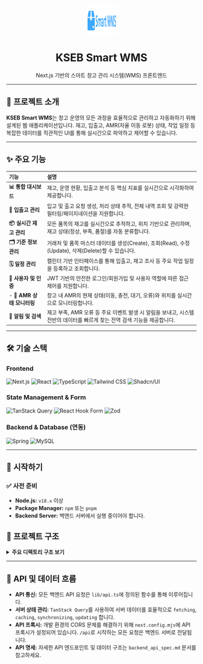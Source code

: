 <div align="center">
  <a href="https://your-project-link.com">
    <img src="public/images/smart-wms-logo.png" alt="Logo" width="80" height="80">
  </a>
  <h1 align="center">KSEB Smart WMS</h1>
  <p align="center">
    Next.js 기반의 스마트 창고 관리 시스템(WMS) 프론트엔드
  </p>
</div>

---

## 📜 프로젝트 소개

**KSEB Smart WMS**는 창고 운영의 모든 과정을 효율적으로 관리하고 자동화하기 위해 설계된 웹 애플리케이션입니다. 재고, 입출고, AMR(자율 이동 로봇) 상태, 작업 일정 등 복잡한 데이터를 직관적인 UI를 통해 실시간으로 파악하고 제어할 수 있습니다.

---

## ✨ 주요 기능

| 기능 | 설명 |
| :--- | :--- |
| **📊 통합 대시보드** | 재고, 운영 현황, 입출고 분석 등 핵심 지표를 실시간으로 시각화하여 제공합니다. |
| **🚚 입출고 관리** | 입고 및 출고 요청 생성, 처리 상태 추적, 전체 내역 조회 및 강력한 필터링/페이지네이션을 지원합니다. |
| **📦 실시간 재고 관리** | 모든 품목의 재고를 실시간으로 추적하고, 위치 기반으로 관리하며, 재고 상태(정상, 부족, 품절)를 자동 분류합니다. |
| **🗂️ 기준 정보 관리** | 거래처 및 품목 마스터 데이터를 생성(Create), 조회(Read), 수정(Update), 삭제(Delete)할 수 있습니다. |
| **🗓️ 일정 관리** | 캘린더 기반 인터페이스를 통해 입출고, 재고 조사 등 주요 작업 일정을 등록하고 조회합니다. |
| **🔐 사용자 및 인증** | JWT 기반의 안전한 로그인/회원가입 및 사용자 역할에 따른 접근 제어를 지원합니다. |
- **🤖 AMR 상태 모니터링** | 창고 내 AMR의 현재 상태(이동, 충전, 대기, 오류)와 위치를 실시간으로 모니터링합니다. |
| **🔔 알림 및 검색** | 재고 부족, AMR 오류 등 주요 이벤트 발생 시 알림을 보내고, 시스템 전반의 데이터를 빠르게 찾는 전역 검색 기능을 제공합니다. |

---

## 🛠️ 기술 스택

### Frontend
![Next.js](https://img.shields.io/badge/Next.js-000000?style=for-the-badge&logo=next.js&logoColor=white)
![React](https://img.shields.io/badge/React-20232A?style=for-the-badge&logo=react&logoColor=61DAFB)
![TypeScript](https://img.shields.io/badge/TypeScript-3178C6?style=for-the-badge&logo=typescript&logoColor=white)
![Tailwind CSS](https://img.shields.io/badge/Tailwind_CSS-38B2AC?style=for-the-badge&logo=tailwind-css&logoColor=white)
![Shadcn/UI](https://img.shields.io/badge/shadcn/ui-000000?style=for-the-badge&logo=shadcn-ui&logoColor=white)

### State Management & Form
![TanStack Query](https://img.shields.io/badge/TanStack_Query-FF4154?style=for-the-badge&logo=tanstack&logoColor=white)
![React Hook Form](https://img.shields.io/badge/React_Hook_Form-EC5990?style=for-the-badge&logo=react-hook-form&logoColor=white)
![Zod](https://img.shields.io/badge/Zod-3E67B1?style=for-the-badge&logo=zod&logoColor=white)

### Backend & Database (연동)
![Spring](https://img.shields.io/badge/Spring-6DB33F?style=for-the-badge&logo=spring&logoColor=white)
![MySQL](https://img.shields.io/badge/MySQL-4479A1?style=for-the-badge&logo=mysql&logoColor=white)

---

## 🚀 시작하기

### ✅ 사전 준비

- **Node.js:** `v18.x` 이상
- **Package Manager:** `npm` 또는 `pnpm`
- **Backend Server:** 백엔드 서버에서 실행 중이어야 합니다.


## 📂 프로젝트 구조

<details>
<summary><strong>주요 디렉토리 구조 보기</strong></summary>

```
/
├── app/              # Next.js App Router 기반의 페이지 및 레이아웃
│   ├── (main)/       # 메인 레이아웃이 적용되는 페이지 그룹
│   └── ...
├── components/       # 재사용 가능한 UI 컴포넌트 (기능별, UI 요소별 그룹화)
│   ├── ui/           # Shadcn UI 컴포넌트
│   ├── auth/         # 인증 관련 컴포넌트
│   └── ...
├── contexts/         # 전역 상태 관리를 위한 React Context
├── lib/              # 핵심 로직 및 유틸리티
│   ├── api.ts        # 백엔드 API 호출 함수
│   ├── queries.ts    # TanStack Query를 위한 쿼리 키 및 함수
│   └── utils.ts      # 공통 유틸리티 함수
├── public/           # 정적 에셋 (이미지, 폰트 등)
├── styles/           # 전역 스타일시트
├── next.config.mjs   # Next.js 설정 파일 (프록시, 웹팩 최적화 등)
└── package.json      # 프로젝트 의존성 및 스크립트 정의
```

</details>

---

## 🔗 API 및 데이터 흐름

- **API 통신:** 모든 백엔드 API 요청은 `lib/api.ts`에 정의된 함수를 통해 이루어집니다.
- **서버 상태 관리:** `TanStack Query`를 사용하여 서버 데이터를 효율적으로 `fetching`, `caching`, `synchronizing`, `updating` 합니다.
- **API 프록시:** 개발 환경의 CORS 문제를 해결하기 위해 `next.config.mjs`에 API 프록시가 설정되어 있습니다. `/api`로 시작하는 모든 요청은 백엔드 서버로 전달됩니다.
- **API 명세:** 자세한 API 엔드포인트 및 데이터 구조는 `backend_api_spec.md` 문서를 참고하세요.


